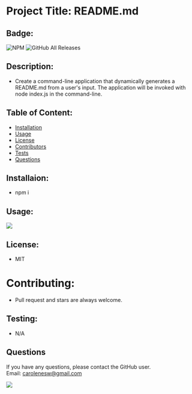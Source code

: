 
# Project Title: README.md

## Badge: 

<img alt="NPM" src="https://img.shields.io/npm/l/inquirer?logo=github&style=flat-square"> <img alt="GitHub All Releases" src="https://img.shields.io/github/downloads/carolenesw/README.md/total?logo=Github&logoColor=%23ff0000&style=flat-square">

## Description: 
* Create a command-line application that dynamically generates a README.md from a user's input. The application will be invoked with node index.js in the command-line.
## Table of Content: 

* [Installation](#installation)  
* [Usage](#usage)
* [License](#license)
* [Contributors](#contributors)
* [Tests](#tests)
* [Questions](#questions)

## Installaion:
* npm i
## Usage: 
<img src="asset/image/readme2.png">

## License: 
* MIT
# Contributing: 
* Pull request and stars are always welcome. 
## Testing: 
* N/A
## Questions
If you have any questions, please contact the GitHub user.   
Email: carolenesw@gmail.com

<img src="https://avatars2.githubusercontent.com/u/55069434?v=4">  

